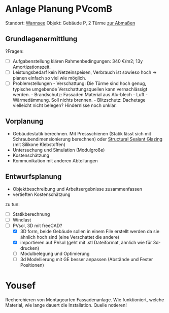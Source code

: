 # Anlage Planung PVcomB
Standort: [Wannsee](https://goo.gl/maps/eG3pG29fAQcoNNhv9)
Objekt: Gebäude P, 2 Türme [zur Abmaßen](file:///D:/Docs/UNI_Master/PV4_GebäudeintegriertePV/situation2_gebäudeP/2_P/Schnitte)

## Grundlagenermittlung
?Fragen:
- [ ] Aufgabenstellung klären
      Rahmenbedingungen: 340 €/m2; 13y Amortizationszeit.
- [ ] Leistungsbedarf
      kein Netzeinspeisen, Verbrauch ist sowieso hoch -> planen einfach so viel wie möglich.
- [ ] Problemstellungen
      - Verschattung: Die Türme sind hoch genug, typische umgebende Verschattungsquellen kann vernachlässigt werden.
      - Brandschutz: Fassaden Material aus Alu-blech - Luft - Wärmedämmung. Soll nichts brennen.
      - Blitzschutz: Dachetage vielleicht nicht belegen? Hindernisse noch unklar.

## Vorplanung
- Gebäudestatik berechnen. Mit Pressschienen (Statik lässt sich mit Schraubendimensionierung berechnen) oder [Structural Sealant Glazing](https://www.dibt.de/en/construction-products-and-technniques/overview/productgroups/detail/construction-product/structural-sealant-glazing#:~:text=With%20structural%20sealant%20glazing%2C%20glass,is%20primarily%20installed%20in%20facades.) (mit Silikone Klebstoffen)
- Untersuchung und Simulation (Modulgroße)
- Kostenschätzung
- Kommunikation mit anderen Abteilungen

## Entwurfsplanung
- Objektbeschreibung und Arbeitsergebnisse zusammenfassen
- vertieften Kostenschätzung

zu tun:
- [ ] Statikberechnung
- [ ] Windlast
- [ ] PVsol, 3D mit freeCAD?
    - [x] 3D form, beide Gebäude sollen in einem File erstellt werden da sie ähnlich hoch sind (eine Verschattet die andere)
    - [x] importieren auf PVsol (geht mit .stl Dateiformat, ähnlich wie für 3d-drucken)
    - [ ] Modulbelegung und Optimierung
    - [ ] 3d Modellierung mit GE besser anpassen (Abstände und Fester Positionen)

# Yousef
Recherchieren von Montagearten Fassadenanlage.
Wie funktioniert, welche Material, wie lange dauert die Installation.
Quelle notieren!